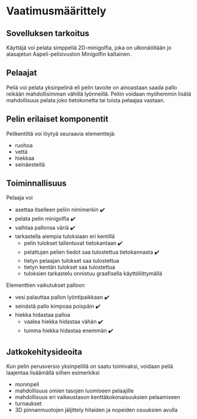 # Vaatimusmäärittely

## Sovelluksen tarkoitus

Käyttäjä voi pelata simppeliä 2D-minigolfia, joka on ulkonäöltään jo alasajetun Aapeli-pelisivuston Minigolfin kaltainen.

## Pelaajat

Peliä voi pelata yksinpelinä eli pelin tavoite on ainoastaan saada pallo reikään mahdollisimman vähillä lyönneillä. Peliin voidaan myöhemmin lisätä mahdollisuus pelata joko tietokonetta tai toista pelaajaa vastaan.

## Pelin erilaiset komponentit

Pelikentiltä voi löytyä seuraavia elementtejä:

- ruohoa
- vettä
- hiekkaa
- seinäesteitä

## Toiminnallisuus

Pelaaja voi

- asettaa itselleen peliin nimimerkin ✔️
- pelata pelin minigolfia ✔️
- vaihtaa pallonsa väriä ✔️
- tarkastella aiempia tuloksiaan eri kentillä
  - pelin tulokset tallentuvat tietokantaan ✔️
  - pelattujen pelien tiedot saa tulostettua tietokannasta ✔️
  - tietyn pelaajan tulokset saa tulostettua
  - tietyn kentän tulokset saa tulostettua
  - tuloksien tarkastelu onnistuu graafisella käyttöliittymällä

Elementtien vaikutukset palloon

- vesi palauttaa pallon lyöntipaikkaan ✔️
- seinästä pallo kimpoaa poispäin ✔️
- hiekka hidastaa palloa
  - vaalea hiekka hidastaa vähän ✔️
  - tumma hiekka hidastaa enemmän ✔️

## Jatkokehitysideoita

Kun pelin perusversio yksinpelillä on saatu toimivaksi, voidaan peliä laajentaa lisäämällä siihen esimerkiksi

- moninpeli
- mahdollisuus omien tasojen luomiseen pelaajille
- mahdollisuus eri vaikeustason kenttäkokonaisuuksien pelaamiseen
- turnaukset
- 3D pinnanmuotojen jäljittely hitaiden ja nopeiden osuuksien avulla
